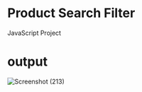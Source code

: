 # Product Search Filter
 JavaScript Project 

 # output
 
![Screenshot (213)](https://github.com/sajil86/Product-Search-Filter/assets/89699542/e21179e9-1e9b-4bf5-bc9e-5ba72c56f2a1)

